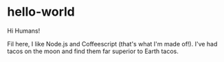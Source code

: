 # hello-world

Hi Humans!

Fil here, I like Node.js and Coffeescript (that's what I'm made of!).
I've had tacos on the moon and find them far superior to Earth tacos.
